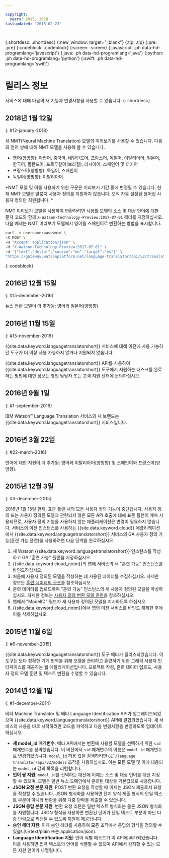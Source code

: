 ```yaml
---

copyright:
  years: 2015, 2018
lastupdated: "2018-02-23"

---
```


{:shortdesc: .shortdesc}
{:new_window: target="_blank"}
{:tip: .tip}
{:pre: .pre}
{:codeblock: .codeblock}
{:screen: .screen}
{:javascript: .ph data-hd-programlang='javascript'}
{:java: .ph data-hd-programlang='java'}
{:python: .ph data-hd-programlang='python'}
{:swift: .ph data-hd-programlang='swift'}

# 릴리스 정보

서비스에 대해 다음의 새 기능과 변경사항을 사용할 수 있습니다.
{: shortdesc}

## 2018년 1월 12일
{: #12-january-2018}

새 NMT(Neural Machine Translation) 모델의 미리보기를 사용할 수 있습니다. 다음의 언어 쌍에 대해 NMT 모델을 사용해 볼 수 있습니다.  

- 영어(양방향): 아랍어, 중국어, 네덜란드어, 프랑스어, 독일어, 이탈리아어, 일본어, 한국어, 폴란드어, 포르투갈어(브라질), 러시아어, 스페인어 및 터키어
- 프랑스어(양방향): 독일어, 스페인어
- 독일어(양방향): 이탈리아어

*NMT 모델 및 이를 사용하기 위한 구문은 미리보기 기간 중에 변경될 수 있습니다. 현재 NMT 모델은 말뭉치 사용자 정의를 지원하지 않습니다. 오직 자동 설정된 용어집 사용자 정의만 지원됩니다. *

NMT 미리보기 모델을 사용하여 변환하려면 사용할 모델의 소스 및 대상 언어에 대한 문자 코드와 함께 `X-Watson-Technology-Preview:2017-07-01` 헤더를 지정하십시오. 다음 예제는 NMT 미리보기 모델에서 영어를 스페인어로 변환하는 방법을 표시합니다. 

```bash
curl -u username:password \
-X POST \
-H "Accept: application/json" \
-H "X-Watson-Technology-Preview:2017-07-01" \
-d '{"text":"Hello!","source":"en","target":"es"}' \
"https://gateway.watsonplatform.net/language-translator/api/v2/translate"
```
{: codeblock}


## 2016년 12월 15일
{: #15-december-2016}

뉴스 변환 모델이 더 추가됨: 영어와 일본어(양방향)

## 2016년 11월 15일
{: #15-november-2016}

{{site.data.keyword.languagetranslatorshort}} 서비스에 대해 이전에 사용 가능하던 도구가 더 이상 사용 가능하지 않거나 지원되지 않습니다.  

{{site.data.keyword.languagetranslatorshort}} API를 사용하여 {{site.data.keyword.languagetranslatorshort}} 도구에서 지원하는 태스크를 완료하는 방법에 대한 정보는 영업 담당자 또는 고객 지원 센터에 문의하십시오. 

## 2016년 9월 1일
{: #1-september-2016}

IBM Watson&trade; Language Translation 서비스의 새 브랜드는 {{site.data.keyword.languagetranslatorshort}} 서비스입니다. 

## 2016년 3월 22일
{: #22-march-2016}

언어에 대한 지원이 더 추가됨: 영어와 이탈리아어(양방향) 및 스페인어와 프랑스어(양방향). 

## 2015년 12월 3일
{: #3-december-2015}

2016년 1월 15일 현재, 표준 플랜 내의 모든 사용자 정의 기능이 중단됩니다. 사용자 정의 또는 사용자 정의된 모델과 관련되지 않은 모든 API 호출에 대해 표준 플랜이 계속 사용되므로, 사용자 정의 기능을 사용하지 않는 애플리케이션은 변경이 필요하지 않습니다. 서비스의 이전 인스턴스를 사용하는 {{site.data.keyword.cloud}} 애플리케이션에서 {{site.data.keyword.languagetranslatorshort}} 서비스의 GA 사용자 정의 기능(훈련 가능 플랜)을 사용하려면 다음 단계를 완료하십시오. 

1.  새 Watson {{site.data.keyword.languagetranslatorshort}} 인스턴스를 작성하고 GA "훈련 가능" 플랜을 지정하십시오. 
1.  {{site.data.keyword.cloud_notm}}의 앱에 서비스의 새 "훈련 가능" 인스턴스를 바인드하십시오. 
1.  처음에 사용자 정의된 모델을 작성하는 데 사용된 데이터를 수집하십시오. 자세한 정보는 [훈련 데이터의 구조](/docs/services/language-translator/customizing.html#structure)를 참조하십시오. 
1.  훈련 데이터를 업로드하여 "훈련 가능" 인스턴스의 새 사용자 정의된 모델을 작성하십시오. 자세한 정보는 [사용자 정의 변환 모델 훈련](/docs/services/language-translator/customizing.html#training)을 참조하십시오. 
1.  앱에서 "ModelID" 필드가 새 사용자 정의된 모델을 지시하도록 하십시오. 
1.  {{site.data.keyword.cloud_notm}}에서 앱의 이전 서비스를 바인드 해제한 후에 이를 삭제하십시오. 

## 2015년 11월 6일 
{: #6-november-2015}

{{site.data.keyword.languagetranslatorshort}} 도구 베타가 릴리스되었습니다. 이 도구는 보다 정확한 기계 번역을 위해 모델을 관리하고 훈련하기 위한 그래픽 사용자 인터페이스를 제공하는 웹 애플리케이션입니다. 프로젝트 작성, 훈련 데이터 업로드, 사용자 정의 모델 훈련 및 텍스트 변환을 수행할 수 있습니다. 

## 2014년 12월 1일
{: #1-december-2014}

베타 Machine Translator 및 베타 Language Identification API가 업그레이드되었으며 {{site.data.keyword.languagetranslatorshort}} API에 결합되었습니다. 새 서비스의 사용을 바로 시작하려면 코드를 파악하고 다음 변경사항을 반영하도록 업데이트하십시오. 

- **새 model\_id 매개변수**: 베타 API에서는 변환에 사용할 모델을 선택하기 위한 `sid` 매개변수를 정의했습니다. 이 버전에서 `sid` 매개변수의 이름은 `model_id` 매개변수로 변경되었습니다. `model_id` 허용 값을 검색하려면 `GET/language  translator/api/v2/models` 조작을 사용하십시오. 이는 모든 모델 및 이에 대응되는 `model_id` 값의 목록을 리턴합니다. 
- **언어 쌍 지원**: `model_id`를 선택하는 대신에 이제는 소스 및 대상 언어를 대신 지정할 수 있으며, 모델은 일반 뉴스 도메인에서 훈련된 대상을 기본값으로 사용합니다. 
- **JSON 요청 본문 지원**: POST 변환 요청을 작성할 때 이제는 JSON 제출로서 요청을 작성할 수 있습니다. JSON 형식화를 사용하면 단지 양식 제출 형식의 단일 텍스트 부분이 아니라 변환을 위해 다중 단락을 제출할 수 있습니다. 
- **JSON 응답 본문 지원**: 변환 요청 리턴은 일반 텍스트 형식화는 물론 JSON 형식화를 지원합니다. JSON 형식을 사용하면 변환된 단어가 단일 텍스트 부분이 아닌 다중 단락으로 리턴될 수 있도록 지원이 제공됩니다. 
- **승인 헤더 지원**: 이제 승인 헤더를 사용하여 모든 조작에서 응답의 형식을 정의할 수 있습니다(text/plain 또는 application/json).
- **Language Identification 지원**: 언어 식별 메소드가 이 API에 추가되었습니다. 이를 사용하면 입력 텍스트의 언어를 식별할 수 있으며 API에서 감지할 수 있는 모든 지원 언어가 나열됩니다. 

